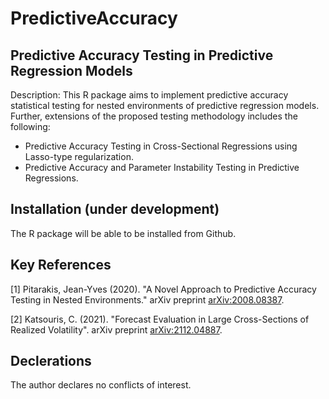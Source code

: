 # PredictiveAccuracy

## Predictive Accuracy Testing in Predictive Regression Models 

Description: This R package aims to implement predictive accuracy statistical testing for nested environments of predictive regression models. Further, extensions of the proposed testing methodology includes the following: 

- Predictive Accuracy Testing in Cross-Sectional Regressions using Lasso-type regularization.
- Predictive Accuracy and Parameter Instability Testing in Predictive Regressions.  

## Installation (under development)

The R package will be able to be installed from Github.

## Key References

[1] Pitarakis, Jean-Yves (2020). "A Novel Approach to Predictive Accuracy Testing in Nested Environments." arXiv preprint [arXiv:2008.08387](https://arxiv.org/abs/2008.08387).

[2] Katsouris, C. (2021). "Forecast Evaluation in Large Cross-Sections of Realized Volatility". arXiv preprint [arXiv:2112.04887](https://arxiv.org/abs/2112.04887).

## Declerations

The author declares no conflicts of interest.

